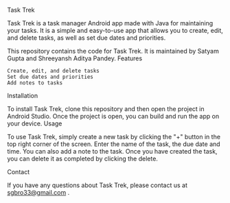 
Task Trek

Task Trek is a task manager Android app made with Java for maintaining your tasks. It is a simple and easy-to-use app that allows you to create, edit, and delete tasks, as well as set due dates and priorities. 

This repository contains the code for Task Trek. It is maintained by Satyam Gupta and Shreeyansh Aditya Pandey.
Features

    Create, edit, and delete tasks
    Set due dates and priorities
    Add notes to tasks

Installation

To install Task Trek, clone this repository and then open the project in Android Studio. Once the project is open, you can build and run the app on your device.
Usage

To use Task Trek, simply create a new task by clicking the "+" button in the top right corner of the screen. Enter the name of the task, the due date and time. You can also add a note to the task. Once you have created the task, you can delete it as completed by clicking the delete.

Contact

If you have any questions about Task Trek, please contact us at sgbro33@gmail.com .
